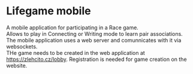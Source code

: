 # Lifegame mobile
A mobile application for participating in a Race game.  
Allows to play in Connecting or Writing mode to learn pair associations.  
The mobile application uses a web server and comunnicates with it via websockets.  
THe game needs to be created in the web application at https://zlehcito.cz/lobby.
Registration is needed for game creation on the website.  